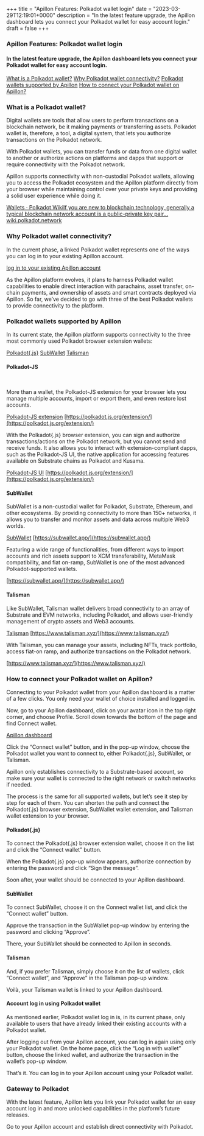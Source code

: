 +++
title = "Apillon Features: Polkadot wallet login"
date = "2023-03-29T12:19:01+0000"
description = "In the latest feature upgrade, the Apillon dashboard lets you connect your Polkadot wallet for easy account login."
draft = false
+++

### Apillon Features: Polkadot wallet login


#### In the latest feature upgrade, the Apillon dashboard lets you connect your Polkadot wallet for easy account login.

[What is a Polkadot wallet?](#8d6e)
[Why Polkadot wallet connectivity?](#fc1b)
[Polkadot wallets supported by Apillon](#6e95)
[How to connect your Polkadot wallet on Apillon?](#6b11)

### What is a Polkadot wallet?


Digital wallets are tools that allow users to perform transactions on a blockchain network, be it making payments or transferring assets. Polkadot wallet is, therefore, a tool, a digital system, that lets you authorize transactions on the Polkadot network.


With Polkadot wallets, you can transfer funds or data from one digital wallet to another or authorize actions on platforms and dapps that support or require connectivity with the Polkadot network.


Apillon supports connectivity with non-custodial Polkadot wallets, allowing you to access the Polkadot ecosystem and the Apillon platform directly from your browser while maintaining control over your private keys and providing a solid user experience while doing it.

[Wallets · Polkadot WikiIf you are new to blockchain technology, generally a typical blockchain network account is a public-private key pair…wiki.polkadot.network](https://wiki.polkadot.network/docs/wallets)

### Why Polkadot wallet connectivity?


In the current phase, a linked Polkadot wallet represents one of the ways you can log in to your existing Apillon account.

[log in to your existing Apillon account](#370e)

As the Apillon platform evolves, it plans to harness Polkadot wallet capabilities to enable direct interaction with parachains, asset transfer, on-chain payments, and ownership of assets and smart contracts deployed via Apillon. So far, we’ve decided to go with three of the best Polkadot wallets to provide connectivity to the platform.


### Polkadot wallets supported by Apillon


In its current state, the Apillon platform supports connectivity to the three most commonly used Polkadot browser extension wallets:

[Polkadot{.js}](#f2cd)
[SubWallet](#335a)
[Talisman](#1ed5)

#### Polkadot-JS​

[​](https://wiki.polkadot.network/docs/polkadotjs#polkadot-js-extension)

More than a wallet, the Polkadot-JS extension for your browser lets you manage multiple accounts, import or export them, and even restore lost accounts.

[Polkadot-JS extension](https://polkadot.js.org/extension/)
[https://polkadot.js.org/extension/](https://polkadot.js.org/extension/)

With the Polkadot{.js} browser extension, you can sign and authorize transactions/actions on the Polkadot network, but you cannot send and receive funds. It also allows you to interact with extension-compliant dapps, such as the Polkadot-JS UI, the native application for accessing features available on Substrate chains as Polkadot and Kusama.

[Polkadot-JS UI](https://wiki.polkadot.network/docs/polkadotjs-ui)
[https://polkadot.js.org/extension/](https://polkadot.js.org/extension/)

#### SubWallet


SubWallet is a non-custodial wallet for Polkadot, Substrate, Ethereum, and other ecosystems. By providing connectivity to more than 150+ networks, it allows you to transfer and monitor assets and data across multiple Web3 worlds.

[SubWallet](https://subwallet.app/)
[https://subwallet.app/](https://subwallet.app/)

Featuring a wide range of functionalities, from different ways to import accounts and rich assets support to XCM transferability, MetaMask compatibility, and fiat on-ramp, SubWallet is one of the most advanced Polkadot-supported wallets.

[https://subwallet.app/](https://subwallet.app/)

#### Talisman


Like SubWallet, Talisman wallet delivers broad connectivity to an array of Substrate and EVM networks, including Polkadot, and allows user-friendly management of crypto assets and Web3 accounts.

[Talisman](https://www.talisman.xyz/)
[https://www.talisman.xyz/](https://www.talisman.xyz/)

With Talisman, you can manage your assets, including NFTs, track portfolio, access fiat-on ramp, and authorize transactions on the Polkadot network.

[https://www.talisman.xyz/](https://www.talisman.xyz/)

### How to connect your Polkadot wallet on Apillon?


Connecting to your Polkadot wallet from your Apillon dashboard is a matter of a few clicks. You only need your wallet of choice installed and logged in.


Now, go to your Apillon dashboard, click on your avatar icon in the top right corner, and choose Profile. Scroll down towards the bottom of the page and find Connect wallet.

[Apillon dashboard](https://app.apillon.io/login)

Click the “Connect wallet” button, and in the pop-up window, choose the Polkadot wallet you want to connect to, either Polkadot{.js}, SubWallet, or Talisman.


Apillon only establishes connectivity to a Substrate-based account, so make sure your wallet is connected to the right network or switch networks if needed.


The process is the same for all supported wallets, but let’s see it step by step for each of them. You can shorten the path and connect the Polkadot{.js} browser extension, SubWallet wallet extension, and Talisman wallet extension to your browser.


#### Polkadot{.js}


To connect the Polkadot{.js} browser extension wallet, choose it on the list and click the “Connect wallet” button.


When the Polkadot{.js} pop-up window appears, authorize connection by entering the password and click “Sign the message”.


Soon after, your wallet should be connected to your Apillon dashboard.


#### SubWallet


To connect SubWallet, choose it on the Connect wallet list, and click the “Connect wallet” button.


Approve the transaction in the SubWallet pop-up window by entering the password and clicking “Approve”.


There, your SubWallet should be connected to Apillon in seconds.


#### Talisman


And, if you prefer Talisman, simply choose it on the list of wallets, click “Connect wallet”, and “Approve” in the Talisman pop-up window.


Voilà, your Talisman wallet is linked to your Apillon dashboard.


#### Account log in using Polkadot wallet


As mentioned earlier, Polkadot wallet log in is, in its current phase, only available to users that have already linked their existing accounts with a Polkadot wallet.


After logging out from your Apillon account, you can log in again using only your Polkadot wallet. On the home page, click the “Log in with wallet” button, choose the linked wallet, and authorize the transaction in the wallet’s pop-up window.


That’s it. You can log in to your Apillon account using your Polkadot wallet.


### Gateway to Polkadot


With the latest feature, Apillon lets you link your Polkadot wallet for an easy account log in and more unlocked capabilities in the platform’s future releases.


Go to your Apillon account and establish direct connectivity with Polkadot.
